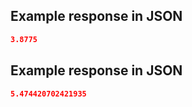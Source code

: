 ## Example response in JSON

```json
3.8775
```

## Example response in JSON

```json
5.474420702421935
```

